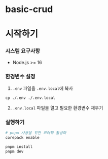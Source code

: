 # basic-crud

# 시작하기 

### 시스템 요구사항
- Node.js >= 16

### 환경변수 설정
1. `.env` 파일을 `.env.local`에 복사
```
cp ./.env ./.env.local
```

2. `.env.local` 파일을 열고 필요한 환경변수 채우기

### 실행하기
```bash
# pnpm 사용을 위한 코어팩 활성화
corepack enable

pnpm install
pnpm dev
```